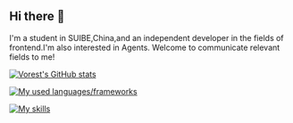 ## Hi there 👋
I'm a student in SUIBE,China,and an independent developer in the fields of frontend.I'm also interested in Agents. Welcome to communicate relevant fields to me!

[![Vorest's GitHub stats](https://github-readme-stats.vercel.app/api?username=Vorest0628)](https://github.com/anuraghazra/github-readme-stats)

[![My used languages/frameworks](https://skillicons.dev/icons?i=cpp,css,html,js,py,ts,md,go,express,vue,flask,nodejs)](https://skillicons.dev)

[![My skills](https://skillicons.dev/icons?i=bash,docker,git,mongodb,obsidian,redis,vscode)](https://skillicons.dev)
